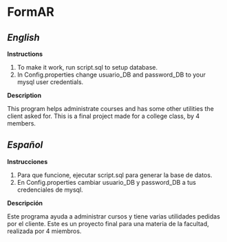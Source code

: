 # FormAR

## **_English_**

**Instructions**
1. To make it work, run script.sql to setup database.
2. In Config.properties change usuario_DB and password_DB to your mysql user credentials.

**Description**

This program helps administrate courses and has some other utilities the client asked for.
This is a final project made for a college class, by 4 members. 


## **_Español_**

**Instrucciones** 
1. Para que funcione, ejecutar script.sql para generar la base de datos.
2. En Config.properties cambiar usuario_DB y password_DB a tus credenciales de mysql.

**Descripción**

Este programa ayuda a administrar cursos y tiene varias utilidades pedidas por el cliente.
Este es un proyecto final para una materia de la facultad, realizada por 4 miembros.

